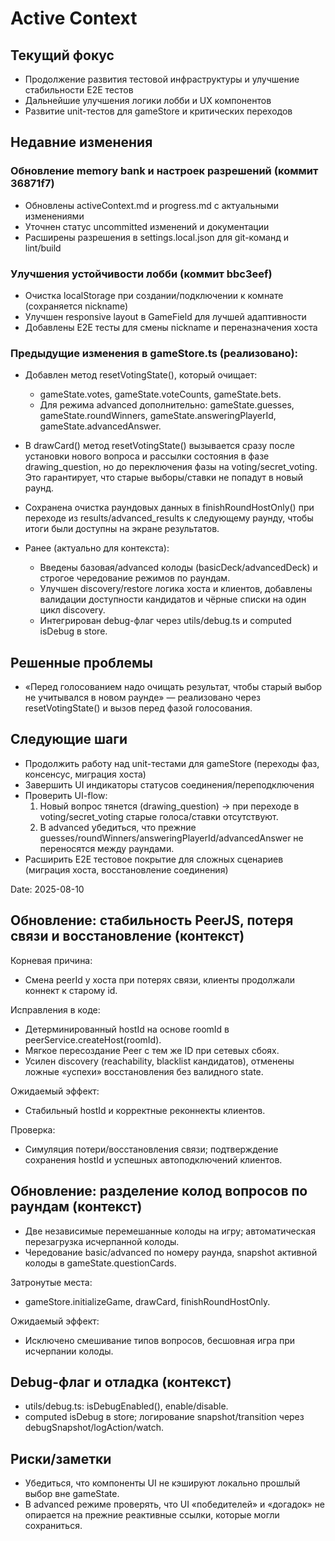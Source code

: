 # Active Context

## Текущий фокус
- Продолжение развития тестовой инфраструктуры и улучшение стабильности E2E тестов
- Дальнейшие улучшения логики лобби и UX компонентов
- Развитие unit-тестов для gameStore и критических переходов

## Недавние изменения

### Обновление memory bank и настроек разрешений (коммит 36871f7)
- Обновлены activeContext.md и progress.md с актуальными изменениями
- Уточнен статус uncommitted изменений и документации
- Расширены разрешения в settings.local.json для git-команд и lint/build

### Улучшения устойчивости лобби (коммит bbc3eef)
- Очистка localStorage при создании/подключении к комнате (сохраняется nickname)
- Улучшен responsive layout в GameField для лучшей адаптивности
- Добавлены E2E тесты для смены nickname и переназначения хоста

### Предыдущие изменения в gameStore.ts (реализовано):
- Добавлен метод resetVotingState(), который очищает:
  - gameState.votes, gameState.voteCounts, gameState.bets.
  - Для режима advanced дополнительно: gameState.guesses, gameState.roundWinners, gameState.answeringPlayerId, gameState.advancedAnswer.
- В drawCard() метод resetVotingState() вызывается сразу после установки нового вопроса и рассылки состояния в фазе drawing_question, но до переключения фазы на voting/secret_voting. Это гарантирует, что старые выборы/ставки не попадут в новый раунд.
- Сохранена очистка раундовых данных в finishRoundHostOnly() при переходе из results/advanced_results к следующему раунду, чтобы итоги были доступны на экране результатов.

- Ранее (актуально для контекста):
  - Введены базовая/advanced колоды (basicDeck/advancedDeck) и строгое чередование режимов по раундам.
  - Улучшен discovery/restore логика хоста и клиентов, добавлены валидации доступности кандидатов и чёрные списки на один цикл discovery.
  - Интегрирован debug-флаг через utils/debug.ts и computed isDebug в store.

## Решенные проблемы
- «Перед голосованием надо очищать результат, чтобы старый выбор не учитывался в новом раунде» — реализовано через resetVotingState() и вызов перед фазой голосования.

## Следующие шаги
- Продолжить работу над unit-тестами для gameStore (переходы фаз, консенсус, миграция хоста)
- Завершить UI индикаторы статусов соединения/переподключения  
- Проверить UI-flow:
  1) Новый вопрос тянется (drawing_question) → при переходе в voting/secret_voting старые голоса/ставки отсутствуют.
  2) В advanced убедиться, что прежние guesses/roundWinners/answeringPlayerId/advancedAnswer не переносятся между раундами.
- Расширить E2E тестовое покрытие для сложных сценариев (миграция хоста, восстановление соединения)

Date: 2025-08-10

## Обновление: стабильность PeerJS, потеря связи и восстановление (контекст)
Корневая причина:
- Смена peerId у хоста при потерях связи, клиенты продолжали коннект к старому id.

Исправления в коде:
- Детерминированный hostId на основе roomId в peerService.createHost(roomId).
- Мягкое пересоздание Peer с тем же ID при сетевых сбоях.
- Усилен discovery (reachability, blacklist кандидатов), отменены ложные «успехи» восстановления без валидного state.

Ожидаемый эффект:
- Стабильный hostId и корректные реконнекты клиентов.

Проверка:
- Симуляция потери/восстановления связи; подтверждение сохранения hostId и успешных автоподключений клиентов.

## Обновление: разделение колод вопросов по раундам (контекст)
- Две независимые перемешанные колоды на игру; автоматическая перезагрузка исчерпанной колоды.
- Чередование basic/advanced по номеру раунда, snapshot активной колоды в gameState.questionCards.

Затронутые места:
- gameStore.initializeGame, drawCard, finishRoundHostOnly.

Ожидаемый эффект:
- Исключено смешивание типов вопросов, бесшовная игра при исчерпании колоды.

## Debug-флаг и отладка (контекст)
- utils/debug.ts: isDebugEnabled(), enable/disable.
- computed isDebug в store; логирование snapshot/transition через debugSnapshot/logAction/watch.

## Риски/заметки
- Убедиться, что компоненты UI не кэшируют локально прошлый выбор вне gameState.
- В advanced режиме проверять, что UI «победителей» и «догадок» не опирается на прежние реактивные ссылки, которые могли сохраниться.
